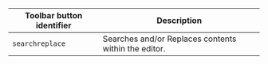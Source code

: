 | Toolbar button identifier | Description                                          |
|---------------------------|------------------------------------------------------|
| `searchreplace`           | Searches and/or Replaces contents within the editor. |
